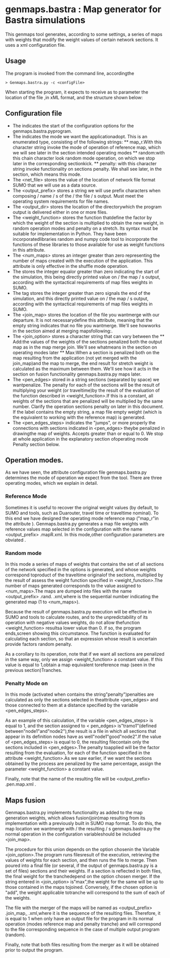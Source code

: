 # genmaps.bastra : Map generator for Bastra simulations

This genmaps tool generates, according to some settings, a series of maps with weights that modify the weight values of certain network sections. It uses a xml configuration file.

## Usage
The program is invoked from the command line, accordingthe
```
> Genmaps.bastra.py -c <configFile>
```

When starting the program, it expects to receive as to parameter the location of the file <configFile>,in xML format, and the structure shown below:

## Configuration file
* The <gmb> indicates the start of the configuration options for the genmaps.bastra.pyprogram.
* The <mode> indicates the mode we want the applicationadopt. This is an enumerated type, consisting of the following strings:
** map_r.With this character string invoke the mode of operation of reference map, which we will see later in the section intended operating modes
** random:with this chain character look random mode operation, on which we stop later in the corresponding sectionkick.
** penalty: with this character string invoke functionality on sections penalty. We shall see later, in the section, which means this mode.
* The <net_file> stores the value of the location of network file format SUMO that we will use as a data source.
* The <output_prefix> stores a string we will use prefix characters when composing / name / s of the / the file / s output. Must meet the operating system requirements for file names.
* The <output_dir> stores the location of the directorywhich the program output is delivered either in one or more files.
* The <weight_function> stores the function thatdefine the factor by which the weight of the section is multiplied to obtain the new weight, in random operation modes and penalty on a stretch. Its syntax must be suitable for implementation in Python. They have been incorporatedlibraries random and numpy code tool to incorporate the functions of these libraries to those available for use as weight functions in this attribute.
* The <num_maps> stores an integer greater than zero representing the number of maps created with the execution of the application. This attribute is only effective in the shuffle mode operation.
* The <begin> stores the integer equalor greater than zero indicating the start of the simulation, this being directly printed value on / the map / s output, according with the syntactical requirements of map files weights in SUMO.
* The tag <end> stores the integer greater than zero signals the end of the simulation, and this directly printed value on / the map / s output, according with the syntactical requirements of map files weights in SUMO.
* The <join_map> stores the location of the file you wantmerge with our departure. It is not necessarydefine this attribute, meaning that the empty string indicates that no file you wantmerge. We'll see howworks in the section aimed at merging mapsfollowing:.
* The <join_option> stores a character string that can vary between the
** Add:the values of the weights of the sections penalized both the output map as in the map merge join. We'll see whatmeans in the section on operating modes later
** Max:When a section is penalized both on the map resulting from the application (not yet merged with the join_map)and the map to merge, the end result for stretch weight is calculated as the maximum between them. We'll see how it acts in the section on fusion functionality genmaps.bastra.py maps later.
* The <pen_edges> stored in a string sections (separated by space) we wantpenalize. The penalty for each of the sections will be the result of multiplying your weight (or traveltime)by the result of the evaluation of the function described in <weight_function>.If this is a constant, all weights of the sections that are penalized will be multiplied by the same number. Clarify the operation sections penalty on later in this document. If the label contains the empty string, a map file empty weight (which is the equivalent to working with the reference map) is generated.
* The <pen_edges_steps> indicates the "jumps", or more properly the connections with sections indicated in <pen_edges> theybe penalized in drawingthe map of weights. Accepts greater than or equal to 0. We stop at whole application in the explanatory section ofoperating mode Penalty section below.
  
## Operation modes.
As we have seen, the attribute <mode> configuration file genmaps.bastra.py determines the mode of operation we expect from the tool. There are three operating modes, which we explain in detail.

###  Reference Mode

Sometimes it is useful to recover the original weight values (by default, to SUMO and tools, such as Duarouter, travel time or traveltime nominal).
To this end we have designed the operating mode reference map ("map_r"in the attribute <mode>).
Genmaps.bastra.py generates a map file weights with reference values map selected in the configuration with the name <output_prefix> .mapR.xml. In this mode,other configuration parameters are obviated .

### Random mode
In this mode a series of maps of weights that contains the set of all sections of the network specified in the options is generated, and whose weights correspond toproduct of the traveltime originalof the sections, multiplied by the result of assess the weight function specified in <weight_function>.The number of maps generated corresponds to the value assigned to <num_maps>.The maps are dumped into files with the name <output_prefix> .rand. <N>.xml,where <n> is the sequential number indicating the generated map (1 to <num_maps>).

Because the result of genmaps.bastra.py execution will be effective in SUMO and tools to calculate routes, and to the unpredictability of its operation with negative values weights, do not allow thefunction <weight_function> resultsa lower value than 0. if so, the program ends,screen showing this circumstance. The function is evaluated for calculating each section, so that an expression whose result is uncertain provide factors random penalty.

As a corollary to its operation, note that if we want all sections are penalized in the same way, only we assign <weight_function> a constant value. If this value is equal to 1,obtain a map equivalent toreference map (seen in the previous section)Tranches.

### Penalty Mode on
In this mode (activated when <mode> contains the string"penalty")penalties are calculated as only the sections selected in theattribute <pen_edges> and those connected to them at a distance specified by the variable <pen_edges_steps>.

As an example of this calculation, if the variable <pen_edges_steps> is equal to 1, and the section assigned to < pen_edges> is"tramo1"(defined between"node1"and"node2"),the result is a file in which all sections that appear in its definition nodes have as well"node1"good"node2".If the value of <pen_edges_steps> is equal to 0, the resulting filecontain only the sections included in <pen_edges>.The penalty toapplied will be the factor resulting from the evaluation, for each of the function specified in the attribute <weight_function>.As we saw earlier, if we want the sections obtained by the process are penalized by the same percentage, assign the parameter <weight_function> a constant value.

Finally, note that the name of the resulting file will be <output_prefix> .pen.map.xml .

## Maps  fusion
Genmaps.bastra.py implements functionality as added to the map generation weights, which allows fusion(join)map resulting from its implementation with a previously built in SUMO map format. To do this, the map location we wantmerge with / the resulting / s genmaps.bastra.py the normal operation in the configuration variableshould be included <join_map>.

The procedure for this union depends on the option chosenin the Variable <join_option>.The program runs filesresult of the execution, retrieving the values of weights for each section, and then runs the file to merge. Then poured into a final file (or several, if the output of genmaps.bastra.py is a set of files) sections and their weights. If a section is reflected in both files, the final weight for the tranchedepend on the option chosen merger. If the string entered in <join_option> is"max",the weight for the same will be up to those contained in the maps tojoined. Conversely, if the chosen option is "add", the weight applicable totranche will correspond to the sum of each of the weights.

The file with the merger of the maps will be named as <output_prefix> .join_map_ <n>.xml,where <n> it is the sequence of the resulting files. Therefore, it is equal to 1 when only have an output file for the program in its normal operation (modes reference map and penalty tranche) and will correspond to the file corresponding sequence in the case of multiple output program (random).

Finally, note that both files resulting from the merger as it will be obtained prior to output the program.
    
